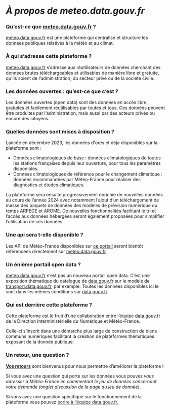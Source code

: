 # ***À propos de meteo.data.gouv.fr***

### **Qu’est-ce que [meteo.data.gouv.fr](http://meteo.data.gouv.fr/) ?**

[meteo.data.gouv.fr](http://meteo.data.gouv.fr/) est une plateforme qui centralise et structure les données publiques relatives à la météo et au climat.

### **À qui s’adresse cette plateforme ?**

[meteo.data.gouv.fr](http://meteo.data.gouv.fr/) s’adresse aux réutilisateurs de données cherchant des données brutes téléchargeables et utilisables de manière libre et gratuite, qu'ils soient de l’administration, du secteur privé ou de la société civile.

### **Les données ouvertes : qu’est-ce que c’est ?**

Les données ouvertes (open data) sont des données en accès libre, gratuites et facilement réutilisables par toutes et tous. Ces données peuvent être produites par l’administration, mais aussi par des acteurs privés ou encore des citoyens.

### **Quelles données sont mises à disposition ?**

Lancée en décembre 2023, les données d'ores et déjà disponibles sur la plateforme sont :

- Données climatologiques de base : données climatologiques de toutes les stations françaises depuis leur ouverture, pour tous les paramètres disponibles.
- Données climatologiques de référence pour le changement climatique : données recommandées par Météo-France pour réaliser des diagnostics et études climatiques.

La plateforme sera ensuite progressivement enrichie de nouvelles données au cours de l’année 2024 avec notamment l’ajout d’un téléchargement de masse des paquets de données des modèles de prévision numérique du temps ARPEGE et AROME. De nouvelles fonctionnalités facilitant le tri et l’accès aux données hébergées seront également proposées pour simplifier l’utilisation de ces données.

### Une api sera t-elle disponible ?

Les API de Météo-France disponibles sur [ce portail](https://portail-api.meteofrance.fr/devportal/apis) seront bientôt référencées directement sur [meteo.data.gouv.fr](http://meteo.data.gouv.fr). 

### **Un énième portail open data ?**

[meteo.data.gouv.fr](http://meteo.data.gouv.fr/) n’est pas un nouveau portail open data. C’est une exposition thématique du catalogue de [data.gouv.fr](http://data.gouv.fr/) sur le modèle de [transport.data.gouv.fr](http://transport.data.gouv.fr/), par exemple. Toutes les données disponibles ici le sont dans les mêmes conditions sur [data.gouv.fr](http://data.gouv.fr/).

### **Qui est derrière cette plateforme ?**

Cette plateforme est le fruit d’une collaboration entre l’équipe [data.gouv.fr](http://data.gouv.fr/) de la Direction Interministérielle du Numérique et Météo-France.

Celle-ci s’inscrit dans une démarche plus large de construction de biens communs numériques facilitant la création de plateformes thématiques exposant de la donnée publique.

### Un retour, une question ?

**[Vos retours](https://tally.so/r/wQ7y47)** sont bienvenus pour nous permettre d’améliorer la plateforme !

Si vous avez une question qui porte sur les données vous pouvez *vous adresser à Météo-France en commentant le jeu de données concernant votre demande (onglet discussion de la page du jeu de donnée)*.

Si vous avez une question spécifique sur le fonctionnement de la plateforme vous pouvez [écrire à l’équipe data.gouv.fr.](https://support.data.gouv.fr/)
